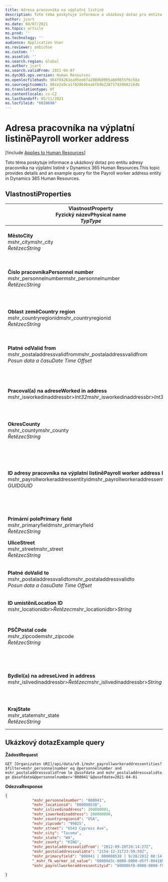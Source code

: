 ```yaml
---
title: Adresa pracovníka na výplatní listině
description: Toto téma poskytuje informace a ukázkový dotaz pro entitu adresy pracovníka na výplatní listině v Dynamics 365 Human Resources.
author: jcart
ms.date: 04/07/2021
ms.topic: article
ms.prod: ''
ms.technology: ''
audience: Application User
ms.reviewer: anbichse
ms.custom: ''
ms.assetid: ''
ms.search.region: Global
ms.author: jcart
ms.search.validFrom: 2021-04-07
ms.dyn365.ops.version: Human Resources
ms.openlocfilehash: 964f04261ea95ee6fa2880b0905a669855f6c58a
ms.sourcegitcommit: 08ce2a9ca1f02064beabfb9b228717d39882164b
ms.translationtype: HT
ms.contentlocale: cs-CZ
ms.lasthandoff: 05/11/2021
ms.locfileid: "6020698"
---
```

# <a name="payroll-worker-address"></a><span data-ttu-id="2de51-103">Adresa pracovníka na výplatní listině</span><span class="sxs-lookup"><span data-stu-id="2de51-103">Payroll worker address</span></span>

[!include [Applies to Human Resources](../includes/applies-to-hr.md)]

<span data-ttu-id="2de51-104">Toto téma poskytuje informace a ukázkový dotaz pro entitu adresy pracovníka na výplatní listině v Dynamics 365 Human Resources.</span><span class="sxs-lookup"><span data-stu-id="2de51-104">This topic provides details and an example query for the Payroll worker address entity in Dynamics 365 Human Resources.</span></span>

## <a name="properties"></a><span data-ttu-id="2de51-105">Vlastnosti</span><span class="sxs-lookup"><span data-stu-id="2de51-105">Properties</span></span>

| <span data-ttu-id="2de51-106">Vlastnost</span><span class="sxs-lookup"><span data-stu-id="2de51-106">Property</span></span><br><span data-ttu-id="2de51-107">**Fyzický název**</span><span class="sxs-lookup"><span data-stu-id="2de51-107">**Physical name**</span></span><br><span data-ttu-id="2de51-108">**_Typ_**</span><span class="sxs-lookup"><span data-stu-id="2de51-108">**_Type_**</span></span> | <span data-ttu-id="2de51-109">Použít</span><span class="sxs-lookup"><span data-stu-id="2de51-109">Use</span></span> | <span data-ttu-id="2de51-110">popis</span><span class="sxs-lookup"><span data-stu-id="2de51-110">Description</span></span> |
| --- | --- | --- |
| <span data-ttu-id="2de51-111">**Město**</span><span class="sxs-lookup"><span data-stu-id="2de51-111">**City**</span></span><br><span data-ttu-id="2de51-112">mshr_city</span><span class="sxs-lookup"><span data-stu-id="2de51-112">mshr_city</span></span><br><span data-ttu-id="2de51-113">*Řetězec*</span><span class="sxs-lookup"><span data-stu-id="2de51-113">*String*</span></span> | <span data-ttu-id="2de51-114">Jen pro čtení</span><span class="sxs-lookup"><span data-stu-id="2de51-114">Read-only</span></span><br><span data-ttu-id="2de51-115">Povinná</span><span class="sxs-lookup"><span data-stu-id="2de51-115">Required</span></span> | <span data-ttu-id="2de51-116">Město definované pro adresu.</span><span class="sxs-lookup"><span data-stu-id="2de51-116">The city defined for the address.</span></span>   |
| <span data-ttu-id="2de51-117">**Číslo pracovníka**</span><span class="sxs-lookup"><span data-stu-id="2de51-117">**Personnel number**</span></span><br><span data-ttu-id="2de51-118">mshr_personnelnumber</span><span class="sxs-lookup"><span data-stu-id="2de51-118">mshr_personnelnumber</span></span><br><span data-ttu-id="2de51-119">*Řetězec*</span><span class="sxs-lookup"><span data-stu-id="2de51-119">*String*</span></span> | <span data-ttu-id="2de51-120">Jen pro čtení</span><span class="sxs-lookup"><span data-stu-id="2de51-120">Read-only</span></span><br><span data-ttu-id="2de51-121">Povinná</span><span class="sxs-lookup"><span data-stu-id="2de51-121">Required</span></span> | <span data-ttu-id="2de51-122">Jedinečné osobní číslo zaměstnance.</span><span class="sxs-lookup"><span data-stu-id="2de51-122">The employee's unique personnel number.</span></span>  |
| <span data-ttu-id="2de51-123">**Oblast země**</span><span class="sxs-lookup"><span data-stu-id="2de51-123">**Country region**</span></span><br><span data-ttu-id="2de51-124">mshr_countryregionid</span><span class="sxs-lookup"><span data-stu-id="2de51-124">mshr_countryregionid</span></span><br><span data-ttu-id="2de51-125">*Řetězec*</span><span class="sxs-lookup"><span data-stu-id="2de51-125">*String*</span></span> | <span data-ttu-id="2de51-126">Jen pro čtení</span><span class="sxs-lookup"><span data-stu-id="2de51-126">Read-only</span></span><br><span data-ttu-id="2de51-127">Povinná</span><span class="sxs-lookup"><span data-stu-id="2de51-127">Required</span></span> | <span data-ttu-id="2de51-128">Oblast země definovaná pro adresu</span><span class="sxs-lookup"><span data-stu-id="2de51-128">The country region defined for the address</span></span>  |
| <span data-ttu-id="2de51-129">**Platné od**</span><span class="sxs-lookup"><span data-stu-id="2de51-129">**Valid from**</span></span><br><span data-ttu-id="2de51-130">mshr_postaladdressvalidfrom</span><span class="sxs-lookup"><span data-stu-id="2de51-130">mshr_postaladdressvalidfrom</span></span><br><span data-ttu-id="2de51-131">*Posun data a času*</span><span class="sxs-lookup"><span data-stu-id="2de51-131">*Date Time Offset*</span></span> | <span data-ttu-id="2de51-132">Jen pro čtení</span><span class="sxs-lookup"><span data-stu-id="2de51-132">Read-only</span></span> <br><span data-ttu-id="2de51-133">Povinná</span><span class="sxs-lookup"><span data-stu-id="2de51-133">Required</span></span> | <span data-ttu-id="2de51-134">Datum, odkdy je adresa platná.</span><span class="sxs-lookup"><span data-stu-id="2de51-134">The date the address is valid from.</span></span> |
| <span data-ttu-id="2de51-135">**Pracoval(a) na adrese**</span><span class="sxs-lookup"><span data-stu-id="2de51-135">**Worked in address**</span></span><br><span data-ttu-id="2de51-136">mshr_isworkedinaddressbr>*Int32*</span><span class="sxs-lookup"><span data-stu-id="2de51-136">mshr_isworkedinaddressbr>*Int32*</span></span> | <span data-ttu-id="2de51-137">Jen pro čtení</span><span class="sxs-lookup"><span data-stu-id="2de51-137">Read-only</span></span><br><span data-ttu-id="2de51-138">Povinná</span><span class="sxs-lookup"><span data-stu-id="2de51-138">Required</span></span> | <span data-ttu-id="2de51-139">Označuje, zda je adresa tam, kde zaměstnanec pracuje.</span><span class="sxs-lookup"><span data-stu-id="2de51-139">Denotes if the address is where the employee works.</span></span> |
| <span data-ttu-id="2de51-140">**Okres**</span><span class="sxs-lookup"><span data-stu-id="2de51-140">**County**</span></span><br><span data-ttu-id="2de51-141">mshr_county</span><span class="sxs-lookup"><span data-stu-id="2de51-141">mshr_county</span></span><br><span data-ttu-id="2de51-142">*Řetězec*</span><span class="sxs-lookup"><span data-stu-id="2de51-142">*String*</span></span> | <span data-ttu-id="2de51-143">Jen pro čtení</span><span class="sxs-lookup"><span data-stu-id="2de51-143">Read-only</span></span><br><span data-ttu-id="2de51-144">Povinná</span><span class="sxs-lookup"><span data-stu-id="2de51-144">Required</span></span> | <span data-ttu-id="2de51-145">Kraj definovaný pro adresu.</span><span class="sxs-lookup"><span data-stu-id="2de51-145">The county defined for the address.</span></span>  |
| <span data-ttu-id="2de51-146">**ID adresy pracovníka na výplatní listině**</span><span class="sxs-lookup"><span data-stu-id="2de51-146">**Payroll worker address ID**</span></span><br><span data-ttu-id="2de51-147">mshr_payrollworkeraddressentityid</span><span class="sxs-lookup"><span data-stu-id="2de51-147">mshr_payrollworkeraddressentityid</span></span><br><span data-ttu-id="2de51-148">*GUID*</span><span class="sxs-lookup"><span data-stu-id="2de51-148">*GUID*</span></span> | <span data-ttu-id="2de51-149">Povinná</span><span class="sxs-lookup"><span data-stu-id="2de51-149">Required</span></span><br><span data-ttu-id="2de51-150">Generováno systémem</span><span class="sxs-lookup"><span data-stu-id="2de51-150">System generated</span></span> | <span data-ttu-id="2de51-151">Systémem generovaná hodnota GUID pro jedinečnou identifikaci adresy.</span><span class="sxs-lookup"><span data-stu-id="2de51-151">A system-generated GUID value to uniquely identify the address.</span></span>  |
| <span data-ttu-id="2de51-152">**Primární pole**</span><span class="sxs-lookup"><span data-stu-id="2de51-152">**Primary field**</span></span><br><span data-ttu-id="2de51-153">mshr_primaryfield</span><span class="sxs-lookup"><span data-stu-id="2de51-153">mshr_primaryfield</span></span><br><span data-ttu-id="2de51-154">*Řetězec*</span><span class="sxs-lookup"><span data-stu-id="2de51-154">*String*</span></span> | <span data-ttu-id="2de51-155">Jen pro čtení</span><span class="sxs-lookup"><span data-stu-id="2de51-155">Read-only</span></span><br><span data-ttu-id="2de51-156">Povinná</span><span class="sxs-lookup"><span data-stu-id="2de51-156">Required</span></span> |  |
| <span data-ttu-id="2de51-157">**Ulice**</span><span class="sxs-lookup"><span data-stu-id="2de51-157">**Street**</span></span><br><span data-ttu-id="2de51-158">mshr_street</span><span class="sxs-lookup"><span data-stu-id="2de51-158">mshr_street</span></span><br><span data-ttu-id="2de51-159">*Řetězec*</span><span class="sxs-lookup"><span data-stu-id="2de51-159">*String*</span></span> | <span data-ttu-id="2de51-160">Jen pro čtení</span><span class="sxs-lookup"><span data-stu-id="2de51-160">Read-only</span></span><br><span data-ttu-id="2de51-161">Povinná</span><span class="sxs-lookup"><span data-stu-id="2de51-161">Required</span></span> | <span data-ttu-id="2de51-162">Ulice definovaná pro adresu.</span><span class="sxs-lookup"><span data-stu-id="2de51-162">The street defined for the address.</span></span> |
| <span data-ttu-id="2de51-163">**Platné do**</span><span class="sxs-lookup"><span data-stu-id="2de51-163">**Valid to**</span></span><br><span data-ttu-id="2de51-164">mshr_postaladdressvalidto</span><span class="sxs-lookup"><span data-stu-id="2de51-164">mshr_postaladdressvalidto</span></span><br><span data-ttu-id="2de51-165">*Posun data a času*</span><span class="sxs-lookup"><span data-stu-id="2de51-165">*Date Time Offset*</span></span> | <span data-ttu-id="2de51-166">Jen pro čtení</span><span class="sxs-lookup"><span data-stu-id="2de51-166">Read-only</span></span> <br><span data-ttu-id="2de51-167">Povinná</span><span class="sxs-lookup"><span data-stu-id="2de51-167">Required</span></span> | <span data-ttu-id="2de51-168">Datum, dokdy je adresa platná.</span><span class="sxs-lookup"><span data-stu-id="2de51-168">The date the address is valid to.</span></span>  |
| <span data-ttu-id="2de51-169">**ID umístění**</span><span class="sxs-lookup"><span data-stu-id="2de51-169">**Location ID**</span></span><br><span data-ttu-id="2de51-170">mshr_locationidbr>*Řetězec*</span><span class="sxs-lookup"><span data-stu-id="2de51-170">mshr_locationidbr>*String*</span></span> | <span data-ttu-id="2de51-171">Jen pro čtení</span><span class="sxs-lookup"><span data-stu-id="2de51-171">Read-only</span></span> <br><span data-ttu-id="2de51-172">Povinná</span><span class="sxs-lookup"><span data-stu-id="2de51-172">Required</span></span> | <span data-ttu-id="2de51-173">ID adresy.</span><span class="sxs-lookup"><span data-stu-id="2de51-173">The ID for the address.</span></span>  |
| <span data-ttu-id="2de51-174">**PSČ**</span><span class="sxs-lookup"><span data-stu-id="2de51-174">**Postal code**</span></span><br><span data-ttu-id="2de51-175">mshr_zipcode</span><span class="sxs-lookup"><span data-stu-id="2de51-175">mshr_zipcode</span></span><br><span data-ttu-id="2de51-176">*Řetězec*</span><span class="sxs-lookup"><span data-stu-id="2de51-176">*String*</span></span> | <span data-ttu-id="2de51-177">Jen pro čtení</span><span class="sxs-lookup"><span data-stu-id="2de51-177">Read-only</span></span> <br><span data-ttu-id="2de51-178">Povinná</span><span class="sxs-lookup"><span data-stu-id="2de51-178">Required</span></span> |<span data-ttu-id="2de51-179">Identifikační číslo definované pro zaměstnance.</span><span class="sxs-lookup"><span data-stu-id="2de51-179">The identification number defined for the employee.</span></span>  |
| <span data-ttu-id="2de51-180">**Bydlel(a) na adrese**</span><span class="sxs-lookup"><span data-stu-id="2de51-180">**Lived in address**</span></span><br><span data-ttu-id="2de51-181">mshr_islivedinaddressbr>*Řetězec*</span><span class="sxs-lookup"><span data-stu-id="2de51-181">mshr_islivedinaddressbr>*String*</span></span> | <span data-ttu-id="2de51-182">Jen pro čtení</span><span class="sxs-lookup"><span data-stu-id="2de51-182">Read-only</span></span><br><span data-ttu-id="2de51-183">Povinná</span><span class="sxs-lookup"><span data-stu-id="2de51-183">Required</span></span> | <span data-ttu-id="2de51-184">Označuje, zda je adresa tam, kde zaměstnanec bydlí.</span><span class="sxs-lookup"><span data-stu-id="2de51-184">Denotes if the address is where the employee lives.</span></span> |
| <span data-ttu-id="2de51-185">**Kraj**</span><span class="sxs-lookup"><span data-stu-id="2de51-185">**State**</span></span><br><span data-ttu-id="2de51-186">mshr_state</span><span class="sxs-lookup"><span data-stu-id="2de51-186">mshr_state</span></span><br><span data-ttu-id="2de51-187">*Řetězec*</span><span class="sxs-lookup"><span data-stu-id="2de51-187">*String*</span></span> | <span data-ttu-id="2de51-188">Jen pro čtení</span><span class="sxs-lookup"><span data-stu-id="2de51-188">Read-only</span></span><br><span data-ttu-id="2de51-189">Povinná</span><span class="sxs-lookup"><span data-stu-id="2de51-189">Required</span></span> | <span data-ttu-id="2de51-190">Stát definovaná pro adresu.</span><span class="sxs-lookup"><span data-stu-id="2de51-190">The state defined for the address.</span></span>  |

## <a name="example-query"></a><span data-ttu-id="2de51-191">Ukázkový dotaz</span><span class="sxs-lookup"><span data-stu-id="2de51-191">Example query</span></span>

<span data-ttu-id="2de51-192">**Žádost**</span><span class="sxs-lookup"><span data-stu-id="2de51-192">**Request**</span></span>

```http
GET [Organizaton URI]/api/data/v9.1/mshr_payrollworkeraddressentities?$filter=mshr_personnelnumber eq @personnelnumber and mshr_postaladdressvalidfrom le @asofdate and mshr_postaladdressvalidto ge @asofdate&@personnelnumber='000041'&@asofdate=2021-04-01
```

<span data-ttu-id="2de51-193">**Odezva**</span><span class="sxs-lookup"><span data-stu-id="2de51-193">**Response**</span></span>

```json
{
            "mshr_personnelnumber": "000041",
            "mshr_locationid": "000000538",
            "mshr_islivedinaddress": 200000001,
            "mshr_isworkedinaddress": 200000000,
            "mshr_countryregionid": "USA",
            "mshr_zipcode": "99025",
            "mshr_street": "6543 Cypress Ave",
            "mshr_city": "Tacoma",
            "mshr_state": "WA",
            "mshr_county": "KING",
            "mshr_postaladdressvalidfrom": "2012-09-20T20:14:27Z",
            "mshr_postaladdressvalidto": "2154-12-31T23:59:59Z",
            "mshr_primaryfield": "000041 | 000000538 | 9/20/2012 08:14:27 pm",
            "_mshr_fk_worker_id_value": "00000d3c-0000-0000-d5ff-004105000000",
            "mshr_payrollworkeraddressentityid": "000006f0-0000-0000-f90f-014105000000"

}
```
